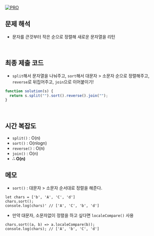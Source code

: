 [![PRO]][Link]

## 문제 해석

- 문자를 큰것부터 작은 순으로 정렬해 새로운 문자열을 리턴

<br/>

## 최종 제출 코드

- `split`해서 문자열을 나눠주고, `sort`해서 대문자 > 소문자 순으로 정렬해주고, `reverse`로 뒤집어주고, `join`으로 이어붙이기!

```js
function solution(s) {
  return s.split("").sort().reverse().join("");
}
```

<br/>

## 시간 복잡도

- `split()` : O(n)
- `sort()` : O(nlogn)
- `reverse()` : O(n)
- `join()` : O(n)
- **∴ O(n)**

## 메모

- `sort()` : 대문자 > 소문자 순서대로 정렬을 해준다.

```
let chars = ['b', 'A', 'C', 'd']
chars.sort();
console.log(chars)' // ['A', 'C', 'b', 'd']
```

- 만약 대문자, 소문자없이 정렬을 하고 싶다면 `localeCompare()` 사용

```
chars.sort((a, b) => a.localeCompare(b));
console.log(chars); // ['A', 'b', 'C', 'd']
```

<!---------------------------------------------------------------------------->

[PRO]: https://github.com/GoSSaChin/algorithm-js/assets/107768516/67c43b52-bc3f-4571-a249-5519021afbb0
[Link]: https://school.programmers.co.kr/learn/courses/30/lessons/12917
